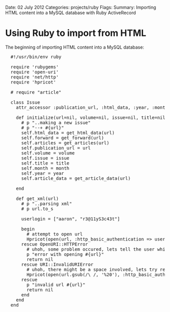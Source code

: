 Date: 02 July 2012
Categories: projects/ruby
Flags: 
Summary: Importing HTML content into a MySQL database with Ruby ActiveRecord

# Using Ruby to import from HTML

The beginning of importing HTML content into a MySQL database:

<pre lang="ruby" class="highlight">
  #!/usr/bin/env ruby

  require 'rubygems'
  require 'open-uri'
  require 'net/http'
  require 'hpricot'

  # require "article"

  class Issue
    attr_accessor :publication_url, :html_data, :year, :month, :title, :articles, :issue, :volume, :forward, :article_downloads, :article_links, :article_data

    def initialize(url=nil, volume=nil, issue=nil, title=nil, month=nil, year=nil)
      # p "..making a new issue"
      # p "--+ #{url}"
      self.html_data = get_html_data(url)
      self.forward = get_forward(url)
      self.articles = get_articles(url)
      self.publication_url = url
      self.volume = volume
      self.issue = issue
      self.title = title
      self.month = month
      self.year = year
      self.article_data = get_article_data(url)

    end

    def get_xml(url)
      # p "..parsing xml"
      # p url.to_s

      userlogin = ["aaron", "r3@11yS3c43t"]

      begin
        # attempt to open url
        Hpricot(open(url, :http_basic_authentication => userlogin ))
      rescue OpenURI::HTTPError
        # uhoh, some problem occured, lets tell the user which url was the problem
        p "error with opening #{url}"
        return nil
      rescue URI::InvalidURIError
        # uhoh, there might be a space involved, lets try replacing the space with %20
        Hpricot(open(url.gsub(/\ /, '%20'), :http_basic_authentication => userlogin ))
      rescue
        p "invalid url #{url}"
        return nil
      end
    end
  end
</pre>